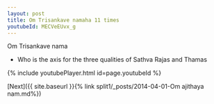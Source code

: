 ```yaml
---
layout: post
title: Om Trisankave namaha 11 times
youtubeId: MECVeEUvx_g
---
```

 
 
Om Trisankave nama 
 
 -  Who is the axis for the three qualities of Sathva  Rajas and Thamas 
 
  
 
  
 
 
 
 
 
 


{% include youtubePlayer.html id=page.youtubeId %}
 
[Next]({{ site.baseurl }}{% link  split1/_posts/2014-04-01-Om ajithaya nam.md%})
 
